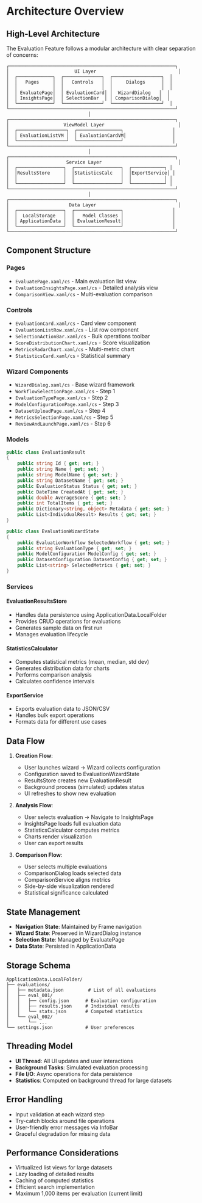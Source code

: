 # Architecture Overview

## High-Level Architecture

The Evaluation Feature follows a modular architecture with clear separation of concerns:

```
┌─────────────────────────────────────────────────────────────┐
│                        UI Layer                              │
│  ┌─────────────┐  ┌──────────────┐  ┌──────────────────┐  │
│  │   Pages     │  │   Controls   │  │     Dialogs      │  │
│  │             │  │              │  │                  │  │
│  │ EvaluatePage│  │ EvaluationCard│ │  WizardDialog   │  │
│  │ InsightsPage│  │ SelectionBar  │ │ ComparisonDialog│  │
│  └─────────────┘  └──────────────┘  └──────────────────┘  │
└─────────────────────────────────────────────────────────────┘
                              │
┌─────────────────────────────────────────────────────────────┐
│                    ViewModel Layer                           │
│  ┌──────────────────┐  ┌────────────────┐                  │
│  │ EvaluationListVM │  │ EvaluationCardVM│                 │
│  └──────────────────┘  └────────────────┘                  │
└─────────────────────────────────────────────────────────────┘
                              │
┌─────────────────────────────────────────────────────────────┐
│                     Service Layer                            │
│  ┌─────────────────┐  ┌─────────────────┐  ┌────────────┐ │
│  │ResultsStore     │  │StatisticsCalc   │  │ExportService│ │
│  │                 │  │                 │  │            │ │
│  └─────────────────┘  └─────────────────┘  └────────────┘ │
└─────────────────────────────────────────────────────────────┘
                              │
┌─────────────────────────────────────────────────────────────┐
│                      Data Layer                              │
│  ┌─────────────────┐  ┌─────────────────┐                  │
│  │  LocalStorage   │  │   Model Classes │                  │
│  │ ApplicationData │  │ EvaluationResult│                  │
│  └─────────────────┘  └─────────────────┘                  │
└─────────────────────────────────────────────────────────────┘
```

## Component Structure

### Pages
- `EvaluatePage.xaml/cs` - Main evaluation list view
- `EvaluationInsightsPage.xaml/cs` - Detailed analysis view
- `ComparisonView.xaml/cs` - Multi-evaluation comparison

### Controls
- `EvaluationCard.xaml/cs` - Card view component
- `EvaluationListRow.xaml/cs` - List row component
- `SelectionActionBar.xaml/cs` - Bulk operations toolbar
- `ScoreDistributionChart.xaml/cs` - Score visualization
- `MetricsRadarChart.xaml/cs` - Multi-metric chart
- `StatisticsCard.xaml/cs` - Statistical summary

### Wizard Components
- `WizardDialog.xaml/cs` - Base wizard framework
- `WorkflowSelectionPage.xaml/cs` - Step 1
- `EvaluationTypePage.xaml/cs` - Step 2
- `ModelConfigurationPage.xaml/cs` - Step 3
- `DatasetUploadPage.xaml/cs` - Step 4
- `MetricsSelectionPage.xaml/cs` - Step 5
- `ReviewAndLaunchPage.xaml/cs` - Step 6

### Models
```csharp
public class EvaluationResult
{
    public string Id { get; set; }
    public string Name { get; set; }
    public string ModelName { get; set; }
    public string DatasetName { get; set; }
    public EvaluationStatus Status { get; set; }
    public DateTime CreatedAt { get; set; }
    public double AverageScore { get; set; }
    public int TotalItems { get; set; }
    public Dictionary<string, object> Metadata { get; set; }
    public List<IndividualResult> Results { get; set; }
}

public class EvaluationWizardState
{
    public EvaluationWorkflow SelectedWorkflow { get; set; }
    public string EvaluationType { get; set; }
    public ModelConfiguration ModelConfig { get; set; }
    public DatasetConfiguration DatasetConfig { get; set; }
    public List<string> SelectedMetrics { get; set; }
}
```

### Services

#### EvaluationResultsStore
- Handles data persistence using ApplicationData.LocalFolder
- Provides CRUD operations for evaluations
- Generates sample data on first run
- Manages evaluation lifecycle

#### StatisticsCalculator
- Computes statistical metrics (mean, median, std dev)
- Generates distribution data for charts
- Performs comparison analysis
- Calculates confidence intervals

#### ExportService
- Exports evaluation data to JSON/CSV
- Handles bulk export operations
- Formats data for different use cases

## Data Flow

1. **Creation Flow**:
   - User launches wizard → Wizard collects configuration
   - Configuration saved to EvaluationWizardState
   - ResultsStore creates new EvaluationResult
   - Background process (simulated) updates status
   - UI refreshes to show new evaluation

2. **Analysis Flow**:
   - User selects evaluation → Navigate to InsightsPage
   - InsightsPage loads full evaluation data
   - StatisticsCalculator computes metrics
   - Charts render visualization
   - User can export results

3. **Comparison Flow**:
   - User selects multiple evaluations
   - ComparisonDialog loads selected data
   - ComparisonService aligns metrics
   - Side-by-side visualization rendered
   - Statistical significance calculated

## State Management

- **Navigation State**: Maintained by Frame navigation
- **Wizard State**: Preserved in WizardDialog instance
- **Selection State**: Managed by EvaluatePage
- **Data State**: Persisted in ApplicationData

## Storage Schema

```
ApplicationData.LocalFolder/
├── evaluations/
│   ├── metadata.json         # List of all evaluations
│   ├── eval_001/
│   │   ├── config.json      # Evaluation configuration
│   │   ├── results.json     # Individual results
│   │   └── stats.json       # Computed statistics
│   └── eval_002/
│       └── ...
└── settings.json            # User preferences
```

## Threading Model

- **UI Thread**: All UI updates and user interactions
- **Background Tasks**: Simulated evaluation processing
- **File I/O**: Async operations for data persistence
- **Statistics**: Computed on background thread for large datasets

## Error Handling

- Input validation at each wizard step
- Try-catch blocks around file operations
- User-friendly error messages via InfoBar
- Graceful degradation for missing data

## Performance Considerations

- Virtualized list views for large datasets
- Lazy loading of detailed results
- Caching of computed statistics
- Efficient search implementation
- Maximum 1,000 items per evaluation (current limit)